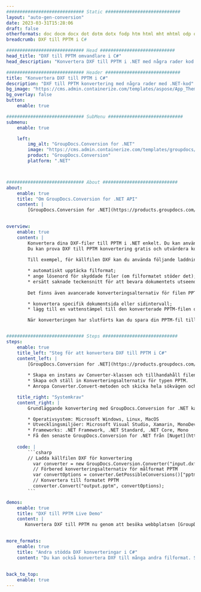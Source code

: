 ```yaml
---
############################# Static ############################
layout: "auto-gen-conversion"
date: 2023-03-31T15:28:06
draft: false
otherformats: doc docm docx dot dotm dotx fodp htm html mht mhtml odp odt otp pot potm potx pps ppsm ppsx ppt pptm pptx rtf
breadcrumb: DXF till PPTM i C#

############################# Head ############################
head_title: "DXF till PPTM omvandlare i C#"
head_description: "Konvertera DXF till PPTM i .NET med några rader kod. Använd GroupDocs Document Conversion API för att konvertera över 160 filformat."

############################# Header ############################
title: "Konvertera DXF till PPTM i C#"
description: "DXF till PPTM konvertering med några rader med .NET-kod"
bg_image: "https://cms.admin.containerize.com/templates/aspose/App_Themes/V3/images/bg/header1.png"
bg_overlay: false
button:
    enable: true

############################# SubMenu ############################
submenu:
    enable: true

    left:
        img_alt: "GroupDocs.Conversion for .NET"
        image: "https://cms.admin.containerize.com/templates/groupdocs/images/product-logos/90x90-noborder/groupdocs-conversion-net.png"
        product: "GroupDocs.Conversion"
        platform: ".NET"



############################# About ############################
about:
    enable: true
    title: "Om GroupDocs.Conversion for .NET API"
    content: |
        [GroupDocs.Conversion for .NET](https://products.groupdocs.com/conversion/net/) kan användas för att konvertera Microsoft Word, Excel, PowerPoint, PDF, Visio och andra format. GroupDocs.Conversion är ett fristående API som är lämpligt för back-end och interna system där hög prestanda krävs. Det beror inte på någon programvara som Microsoft eller Open Office.
    

overview:
    enable: true
    content: |
        Konvertera dina DXF-filer till PPTM i .NET enkelt. Du kan använda bara ett par C# kodrader i valfri plattform som du vill, som - Windows, Linux, macOS.
        Du kan prova DXF till PPTM konvertering gratis och utvärdera konverteringsresultatens kvalitet. Tillsammans med enkla filkonverteringsscenarier kan du prova mer avancerade alternativ för att ladda källfilen DXF och för att spara resultatet PPTM. 
        
        Till exempel, för källfilen DXF kan du använda följande laddningsalternativ:

        * automatiskt upptäcka filformat;
        * ange lösenord för skyddade filer (om filformatet stöder det);
        * ersätt saknade teckensnitt för att bevara dokumentets utseende.
        
        Det finns även avancerade konverteringsalternativ för filen PPTM:

        * konvertera specifik dokumentsida eller sidintervall;
        * lägg till en vattenstämpel till den konverterade PPTM-filen och många fler.

        När konverteringen har slutförts kan du spara din PPTM-fil till den lokala filsökvägen eller någon tredje parts lagring som FTP, Amazon S3, Google Drive, Dropbox etc. Observera - för att konvertera DXF till {{ TO}} det finns inget behov av någon ytterligare programvara installerad - som MS Office, Open Office, Adobe Acrobat Reader etc.


############################# Steps ############################
steps:
    enable: true
    title_left: "Steg för att konvertera DXF till PPTM i C#"
    content_left: |
        [GroupDocs.Conversion for .NET](https://products.groupdocs.com/conversion/net/) gör det enkelt för utvecklare att konvertera en DXF-fil till PPTM med några rader kod.
        
        * Skapa en instans av Converter-klassen och tillhandahåll filen DXF med den fullständiga sökvägen
        * Skapa och ställ in Konverteringsalternativ för typen PPTM.
        * Anropa Converter.Convert-metoden och skicka hela sökvägen och formatet (PPTM) som en parameter

    title_right: "Systemkrav"
    content_right: |
        Grundläggande konvertering med GroupDocs.Conversion for .NET kan göras med bara några enkla steg. Våra API:er stöds på alla större plattformar och operativsystem. Innan du kör koden nedan, se till att du har följande förutsättningar installerade på ditt system.

        * Operativsystem: Microsoft Windows, Linux, MacOS
        * Utvecklingsmiljöer: Microsoft Visual Studio, Xamarin, MonoDevelop
        * Frameworks: .NET Framework, .NET Standard, .NET Core, Mono
        * Få den senaste GroupDocs.Conversion for .NET från [Nuget](https://www.nuget.org/packages/groupdocs.conversion)
         
    code: |
        ```csharp    
        // Ladda källfilen DXF för konvertering
          var converter = new GroupDocs.Conversion.Converter("input.dxf");
          // Förbered konverteringsalternativ för målformat PPTM
          var convertOptions = converter.GetPossibleConversions()["pptm"].ConvertOptions;
          // Konvertera till formatet PPTM
          converter.Convert("output.pptm", convertOptions);
        ```

demos:
    enable: true
    title: "DXF till PPTM Live Demo"
    content: |
       Konvertera DXF till PPTM nu genom att besöka webbplatsen [GroupDocs.Conversion App](https://products.groupdocs.app/conversion/family). Onlinedemo har följande fördelar
          

more_formats:
    enable: true
    title: "Andra stödda DXF konverteringar i C#"
    content: "Du kan också konvertera DXF till många andra filformat. Se listan nedan."
       
       
back_to_top:
    enable: true
---
```

